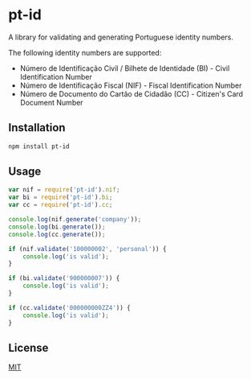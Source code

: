 # pt-id

A library for validating and generating Portuguese identity numbers.

The following identity numbers are supported:
- Número de Identificação Civil / Bilhete de Identidade (BI) - Civil Identification Number
- Número de Identificação Fiscal (NIF) - Fiscal Identification Number
- Número de Documento do Cartão de Cidadão (CC) - Citizen's Card Document Number

## Installation

```bash
npm install pt-id
```

## Usage

```javascript
var nif = require('pt-id').nif;
var bi = require('pt-id').bi;
var cc = require('pt-id').cc;

console.log(nif.generate('company'));
console.log(bi.generate());
console.log(cc.generate());

if (nif.validate('100000002', 'personal')) {
	console.log('is valid');
}

if (bi.validate('900000007')) {
    console.log('is valid');
}

if (cc.validate('000000000ZZ4')) {
    console.log('is valid');
}
```

## License

[MIT](LICENSE)